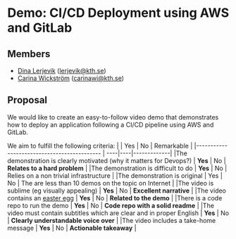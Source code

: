 # Demo: CI/CD Deployment using AWS and GitLab
 
## Members
- [Dina Lerjevik](https://github.com/dmariel) (lerjevik@kth.se)
- [Carina Wickström](https://github.com/carinawic) (carinawi@kth.se)
 
## Proposal
We would like to create an easy-to-follow video demo that demonstrates how to deploy an application following a CI/CD pipeline using AWS and GitLab.
 
We aim to fulfill the following criteria:
|                                             | Yes | No | Remarkable |
|-------------------------------------------- | ----|----|-------------|
|The demonstration is clearly motivated (why it matters for Devops?) | **Yes** | No | **Relates to a hard problem** |
|The demonstration is difficult to do | **Yes** | No | Relies on a non trivial infrastructure |
|The demonstration is original | Yes | No | The are less than 10 demos on the topic on Internet |
|The video is sublime (eg visually appealing) | **Yes** | No | **Excellent narrative** |
|The video contains an [easter egg](https://github.com/OrkoHunter/python-easter-eggs) | **Yes** | No | **Related to the demo** |
|There is a code repo to run the demo  | **Yes** | No | **Code repo with a solid readme** |
|The video must contain subtitles which are clear and in proper English | **Yes** | No | **Clearly understandable voice over** |
|The video includes a take-home message | **Yes** | No | **Actionable takeaway** |